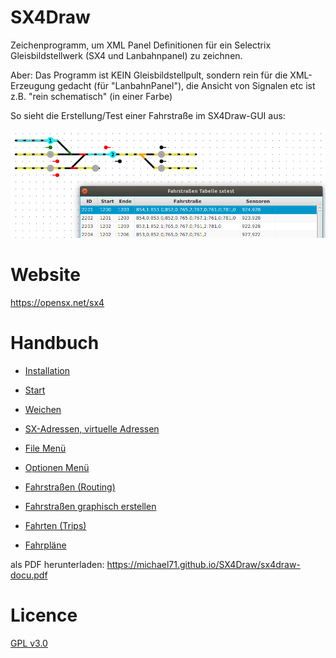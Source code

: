 # SX4Draw

Zeichenprogramm, um XML Panel Definitionen für ein Selectrix Gleisbildstellwerk (SX4 und Lanbahnpanel) zu zeichnen.

Aber: Das Programm ist KEIN Gleisbildstellpult, sondern rein für die XML-Erzeugung gedacht
(für "LanbahnPanel"), die Ansicht von Signalen etc ist z.B. "rein schematisch" (in einer Farbe)

So sieht die Erstellung/Test einer Fahrstraße im SX4Draw-GUI aus:

![SX4 GUI](sx4draw-1.png)

# Website

<https://opensx.net/sx4>

# Handbuch

* [Installation](installation.md)

* [Start](draw_elements.md)

* [Weichen](turnouts.md)

* [SX-Adressen, virtuelle Adressen](addresses.md)

* [File Menü](file_menu.md)

* [Optionen Menü](options.md)

* [Fahrstraßen (Routing)](routes.md)

* [Fahrstraßen graphisch erstellen](create_routes.md)

* [Fahrten (Trips)](trips.md)

* [Fahrpläne](timetables.md)



als PDF herunterladen: <https://michael71.github.io/SX4Draw/sx4draw-docu.pdf>




# Licence

[GPL v3.0](https://www.gnu.org/licenses/gpl-3.0.en.html)


